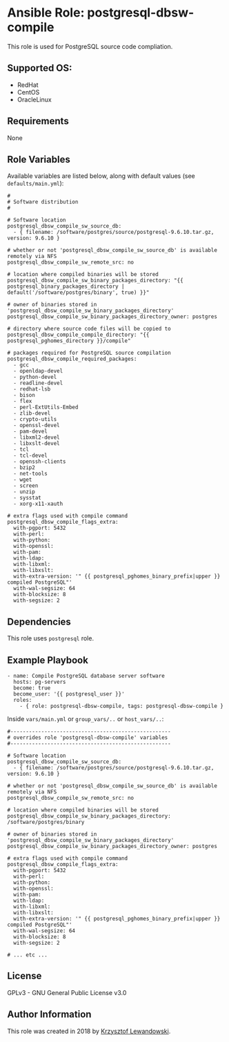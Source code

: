 Ansible Role: postgresql-dbsw-compile
=====================================

This role is used for PostgreSQL source code compliation.

Supported OS:
-------------
* RedHat
* CentOS
* OracleLinux

Requirements
------------

None

Role Variables
--------------

Available variables are listed below, along with default values (see `defaults/main.yml`):

    #
    # Software distribution
    #

    # Software location
    postgresql_dbsw_compile_sw_source_db:
      - { filename: /software/postgres/source/postgresql-9.6.10.tar.gz, version: 9.6.10 }

    # whether or not 'postgresql_dbsw_compile_sw_source_db' is available remotely via NFS
    postgresql_dbsw_compile_sw_remote_src: no

    # location where compiled binaries will be stored
    postgresql_dbsw_compile_sw_binary_packages_directory: "{{ postgresql_binary_packages_directory | default('/software/postgres/binary', true) }}"

    # owner of binaries stored in 'postgresql_dbsw_compile_sw_binary_packages_directory'
    postgresql_dbsw_compile_sw_binary_packages_directory_owner: postgres

    # directory where source code files will be copied to
    postgresql_dbsw_compile_compile_directory: "{{ postgresql_pghomes_directory }}/compile"

    # packages required for PostgreSQL source compilation
    postgresql_dbsw_compile_required_packages:
      - gcc
      - openldap-devel
      - python-devel
      - readline-devel
      - redhat-lsb
      - bison
      - flex
      - perl-ExtUtils-Embed
      - zlib-devel
      - crypto-utils
      - openssl-devel
      - pam-devel
      - libxml2-devel
      - libxslt-devel
      - tcl
      - tcl-devel
      - openssh-clients
      - bzip2
      - net-tools
      - wget
      - screen
      - unzip
      - sysstat
      - xorg-x11-xauth

    # extra flags used with compile command
    postgresql_dbsw_compile_flags_extra:
      with-pgport: 5432
      with-perl:
      with-python:
      with-openssl:
      with-pam:
      with-ldap:
      with-libxml:
      with-libxslt:
      with-extra-version: '" {{ postgresql_pghomes_binary_prefix|upper }} compiled PostgreSQL"'
      with-wal-segsize: 64
      with-blocksize: 8
      with-segsize: 2
	  

Dependencies
------------

This role uses `postgresql` role.

Example Playbook
----------------

    - name: Compile PostgreSQL database server software
      hosts: pg-servers
      become: true
      become_user: '{{ postgresql_user }}'
      roles:
        - { role: postgresql-dbsw-compile, tags: postgresql-dbsw-compile }

Inside `vars/main.yml` or `group_vars/..` or `host_vars/..`:

    #----------------------------------------------------
    # overrides role 'postgresql-dbsw-compile' variables
    #----------------------------------------------------

    # Software location
    postgresql_dbsw_compile_sw_source_db:
      - { filename: /software/postgres/source/postgresql-9.6.10.tar.gz, version: 9.6.10 }

    # whether or not 'postgresql_dbsw_compile_sw_source_db' is available remotely via NFS
    postgresql_dbsw_compile_sw_remote_src: no

    # location where compiled binaries will be stored
    postgresql_dbsw_compile_sw_binary_packages_directory: /software/postgres/binary

    # owner of binaries stored in 'postgresql_dbsw_compile_sw_binary_packages_directory'
    postgresql_dbsw_compile_sw_binary_packages_directory_owner: postgres

    # extra flags used with compile command
    postgresql_dbsw_compile_flags_extra:
      with-pgport: 5432
      with-perl:
      with-python:
      with-openssl:
      with-pam:
      with-ldap:
      with-libxml:
      with-libxslt:
      with-extra-version: '" {{ postgresql_pghomes_binary_prefix|upper }} compiled PostgreSQL"'
      with-wal-segsize: 64
      with-blocksize: 8
      with-segsize: 2

    # ... etc ...


License
-------

GPLv3 - GNU General Public License v3.0

Author Information
------------------

This role was created in 2018 by [Krzysztof Lewandowski](mailto:Krzysztof.Lewandowski@fastmail.fm).


